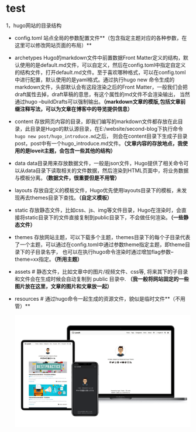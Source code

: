 # test


<!--more-->

1，hugo网站的目录结构

- config.toml
  站点全局的参数配置文件**（包含指定主题对应的各种参数，在这里可以修改网站页面的布局）**
- archetypes
  Hugo的markdown文件中前置数据Front Matter定义的结构，默认使用的是default.md文件，可以自定义，然后在config.toml中指定自定义的结构文件，打开default.md文件。至于喜欢哪种格式，可以在config.toml中进行配置，默认使用的是yaml格式。通过执行hugo new 命令生成的markdown文件，头部默认会有这段渲染之后的Front Matter，一般我们会把draft属性去掉，draft草稿的意思，有这个属性的md文件不会渲染输出， 当然通过hugo –buildDrafts可以强制输出。**（markdown文章的模版,包括文章前缀注释写法，可以为文章在博客中的导览提供信息）**

- content
  存放网页内容的目录，即我们编写的markdown文件都存放在此目录，此目录是Hugo的默认源目录，在E:/website/second-blog下执行命令 `hugo new post/hugo_introduce.md`之后， 则会在content目录下生成子目录post，post中有一个hugo_introduce.md文件。**（文章内容的存放地点，我使用的是loveit主题，会包含一些其他的结构）**

- data
  data目录用来存放数据文件，一般是json文件，Hugo提供了相关命令可以从data目录下读取相关的文件数据，然后渲染到HTML页面中，将业务数据与模板分离。**（数据文件，很重要但是不用管）**

- layouts
  存放自定义的模板文件，Hugo优先使用layouts目录下的模板，未发现再去themes目录下查找。**（自定义模板）**

- static
  存放静态文件，比如css、js、img等文件目录，Hugo在渲染时，会直接将static目录下的文件直接复制到public目录下，不会做任何渲染。**（一些静态文件）**

- themes
  存放网站主题，可以下载多个主题，themes目录下的每个子目录代表了一个主题，可以通过在config.toml中通过参数theme指定主题，即theme目录下的子目录名字， 也可以在执行hugo命令渲染时通过增加flag参数–theme=xx指定。**（所用主题）**

- assets # 静态文件，比如文章中的图片/视频文件、css等, 将来其下的子目录和文件会在生成时候会自动复制到 public 目录中. **（我一般将网站固定的一些图片放在这里，文章的图片和文章放一起）**

- resources # 通过hugo命令一起生成的资源文件，貌似是临时文件**（不用管）**

  ![Apple-Devices-Preview](Apple-Devices-Preview.png)


